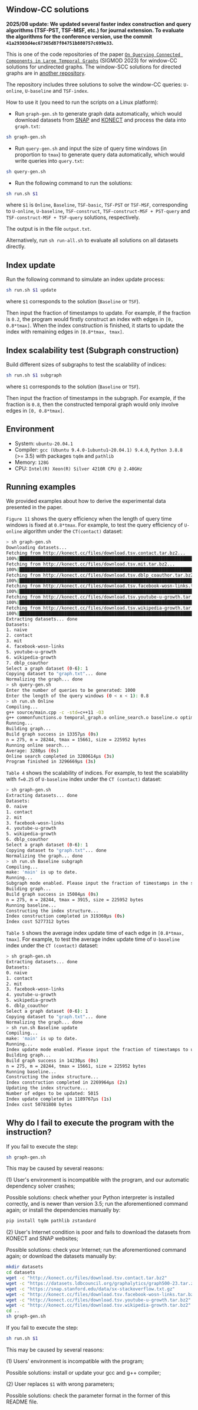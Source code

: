 ## Window-CC solutions

**2025/08 update: We updated several faster index construction and query algorithms (TSF-PST, TSF-MSF, etc.) for journal extension. To evaluate the algorithms for the conference version, use the commit ``41a29303d4ec67365d87f04751b880757c699e33``.**

This is one of the code repositories of the paper [``On Querying Connected Components in Large Temporal Graphs``](https://dl.acm.org/doi/10.1145/3589315) (SIGMOD 2023) for window-CC solutions for undirected graphs. The window-SCC solutions for directed graphs are in [another repository](https://github.com/ForwardStar/spannedSCC).

The repository includes three solutions to solve the window-CC queries: ``U-online``, ``U-baseline`` and ``TSF-index``.

How to use it (you need to run the scripts on a Linux platform):

- Run ``graph-gen.sh`` to generate graph data automatically, which would download datasets from [SNAP](https://snap.stanford.edu/data/index.html) and [KONECT](http://konect.cc/) and process the data into ``graph.txt``:

```sh
sh graph-gen.sh
```

- Run ``query-gen.sh`` and input the size of query time windows (in proportion to ``tmax``) to generate query data automatically, which would write queries into ``query.txt``:

```sh
sh query-gen.sh
```

- Run the following command to run the solutions:

```sh
sh run.sh $1
```

where ``$1`` is ``Online``, ``Baseline``, ``TSF-basic``,  ``TSF-PST`` or ``TSF-MSF``, corresponding to ``U-online``, ``U-baseline``, ``TSF-construct``, ``TSF-construct-MSF + PST-query`` and ``TSF-construct-MSF + TSF-query`` solutions, respectively.

The output is in the file ``output.txt``.

Alternatively, run ``sh run-all.sh`` to evaluate all solutions on all datasets directly.

## Index update

Run the following command to simulate an index update process:

```sh
sh run.sh $1 update
```
where ``$1`` corresponds to the solution (``Baseline`` or ``TSF``).

Then input the fraction of timestamps to update. For example, if the fraction is ``0.2``, the program would firstly construct an index with edges in ``[0, 0.8*tmax]``. When the index construction is finished, it starts to update the index with remaining edges in ``[0.8*tmax, tmax]``.

## Index scalability test (Subgraph construction)

Build different sizes of subgraphs to test the scalability of indices:

```sh
sh run.sh $1 subgraph
```

where ``$1`` corresponds to the solution (``Baseline`` or ``TSF``).

Then input the fraction of timestamps in the subgraph. For example, if the fraction is ``0.8``, then the constructed temporal graph would only involve edges in ``[0, 0.8*tmax]``.

## Environment
- System: ``ubuntu-20.04.1``
- Compiler: ``gcc (Ubuntu 9.4.0-1ubuntu1~20.04.1) 9.4.0``, ``Python 3.8.8`` (>= 3.5) with packages ``tqdm`` and ``pathlib``
- Memory: ``128G``
- CPU: ``Intel(R) Xeon(R) Silver 4210R CPU @ 2.40GHz``

## Running examples
We provided examples about how to derive the experimental data presented in the paper.

``Figure 11`` shows the query efficiency when the length of query time windows is fixed at ``0.8*tmax``. For example, to test the query efficiency of ``U-online`` algorithm under the ``CT(contact)`` dataset:

```sh
> sh graph-gen.sh
Downloading datasets...
Fetching from http://konect.cc/files/download.tsv.contact.tar.bz2...
100%|██████████████████████████████████████████████████████████████████████████████████████████████████████████████████████████████████████████████████████| 106k/106k [00:00<00:00, 140kB/s]
Fetching from http://konect.cc/files/download.tsv.mit.tar.bz2...
100%|████████████████████████████████████████████████████████████████████████████████████████████████████████████████████████████████████████████████████| 1.07M/1.07M [00:01<00:00, 727kB/s]
Fetching from http://konect.cc/files/download.tsv.dblp_coauthor.tar.bz2...
100%|█████████████████████████████████████████████████████████████████████████████████████████████████████████████████████████████████████████████████████| 131M/131M [00:40<00:00, 3.43MB/s]
Fetching from http://konect.cc/files/download.tsv.facebook-wosn-links.tar.bz2...
100%|████████████████████████████████████████████████████████████████████████████████████████████████████████████████████████████████████████████████████| 4.32M/4.32M [00:06<00:00, 697kB/s]
Fetching from http://konect.cc/files/download.tsv.youtube-u-growth.tar.bz2...
100%|███████████████████████████████████████████████████████████████████████████████████████████████████████████████████████████████████████████████████| 41.9M/41.9M [00:18<00:00, 2.42MB/s]
Fetching from http://konect.cc/files/download.tsv.wikipedia-growth.tar.bz2...
100%|█████████████████████████████████████████████████████████████████████████████████████████████████████████████████████████████████████████████████████| 179M/179M [00:54<00:00, 3.45MB/s]
Extracting datasets... done
Datasets:
1. naive
2. contact
3. mit
4. facebook-wosn-links
5. youtube-u-growth
6. wikipedia-growth
7. dblp_coauthor
Select a graph dataset (0-6): 1
Copying dataset to "graph.txt"... done
Normalizing the graph... done
> sh query-gen.sh
Enter the number of queries to be generated: 1000
Enter the length of the query windows (0 < x < 1): 0.8
> sh run.sh Online
Compiling...
g++ source/main.cpp -c -std=c++11 -O3
g++ commonfunctions.o temporal_graph.o online_search.o baseline.o optimized_baseline.o kruskal.o differential_kruskal.o main.o -o main -O3
Running...
Building graph...
Build graph success in 13357μs (0s)
n = 275, m = 28244, tmax = 15661, size = 225952 bytes
Running online search...
Average: 3280μs (0s)
Online search completed in 3280614μs (3s)
Program finished in 3296669μs (3s)
```

``Table 4`` shows the scalability of indices. For example, to test the scalability with ``f=0.25`` of ``U-baseline`` index under the ``CT (contact)`` dataset:
```sh
> sh graph-gen.sh
Extracting datasets... done
Datasets:
0. naive
1. contact
2. mit
3. facebook-wosn-links
4. youtube-u-growth
5. wikipedia-growth
6. dblp_coauthor
Select a graph dataset (0-6): 1
Copying dataset to "graph.txt"... done
Normalizing the graph... done
> sh run.sh Baseline subgraph
Compiling...
make: 'main' is up to date.
Running...
Subgraph mode enabled. Please input the fraction of timestamps in the subgraph (0 < x < 1): 0.25
Building graph...
Build graph success in 15084μs (0s)
n = 275, m = 28244, tmax = 3915, size = 225952 bytes
Running baseline...
Constructing the index structure...
Index construction completed in 319360μs (0s)
Index cost 5277312 bytes
```

``Table 5`` shows the average index update time of each edge in ``[0.8*tmax, tmax]``. For example, to test the average index update time of ``U-baseline`` index under the ``CT (contact)`` dataset:
```sh
> sh graph-gen.sh
Extracting datasets... done
Datasets:
0. naive
1. contact
2. mit
3. facebook-wosn-links
4. youtube-u-growth
5. wikipedia-growth
6. dblp_coauthor
Select a graph dataset (0-6): 1
Copying dataset to "graph.txt"... done
Normalizing the graph... done
> sh run.sh Baseline update
Compiling...
make: 'main' is up to date.
Running...
Index update mode enabled. Please input the fraction of timestamps to update (0 < x < 1): 0.2  
Building graph...
Build graph success in 14230μs (0s)
n = 275, m = 28244, tmax = 15661, size = 225952 bytes
Running baseline...
Constructing the index structure...
Index construction completed in 2269964μs (2s)
Updating the index structure...
Number of edges to be updated: 5015
Index update completed in 1189767μs (1s)
Index cost 50781808 bytes
```

## Why do I fail to execute the program with the instruction?
If you fail to execute the step:

```sh
sh graph-gen.sh
```

This may be caused by several reasons:

(1) User's environment is incompatible with the program, and our automatic dependency solver crashes;

Possible solutions: check whether your Python interpreter is installed correctly, and is newer than version 3.5; run the aforementioned command again; or install the dependencies manually by:

```sh
pip install tqdm pathlib zstandard
```

(2) User's Internet condition is poor and fails to download the datasets from KONECT and SNAP websites;

Possible solutions: check your Internet; run the aforementioned command again; or download the datasets manually by:

```sh
mkdir datasets
cd datasets
wget -c "http://konect.cc/files/download.tsv.contact.tar.bz2"
wget -c "https://datasets.ldbcouncil.org/graphalytics/graph500-23.tar.zst"
wget -c "https://snap.stanford.edu/data/sx-stackoverflow.txt.gz"
wget -c "http://konect.cc/files/download.tsv.facebook-wosn-links.tar.bz2"
wget -c "http://konect.cc/files/download.tsv.youtube-u-growth.tar.bz2"
wget -c "http://konect.cc/files/download.tsv.wikipedia-growth.tar.bz2"
cd ..
sh graph-gen.sh
```

If you fail to execute the step:
```sh
sh run.sh $1
```

This may be caused by several reasons:

(1) Users' environment is incompatible with the program;

Possible solutions: install or update your gcc and g++ compiler;

(2) User replaces ``$1`` with wrong parameters;

Possible solutions: check the parameter format in the former of this README file.
